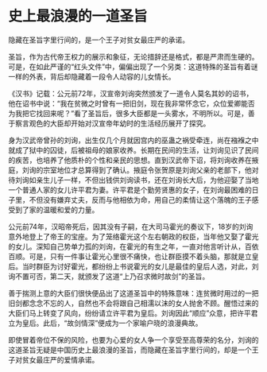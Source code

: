 # 史上最浪漫的一道圣旨

隐藏在圣旨字里行间的，是一个王子对贫女最庄严的承诺。 

圣旨，作为古代帝王权力的展示和象征，无论措辞还是格式，都是严肃而生硬的。可是，在如此严谨的“红头文件”中，偏偏出现了一个另类：这道特殊的圣旨有着谜一样的外表，背后却隐藏着一段令人动容的儿女情长。 

《汉书》记载：公元前72年，汉宣帝刘询突然颁发了一道令人莫名其妙的诏书，他在诏书中说：“我在贫微之时曾有一把旧剑，现在我非常怀念它，众位爱卿能否为我把它找回来呢？”看了圣旨后，很多大臣都是一头雾水，不明所以。可是，善于察言观色的大臣却开始对汉宣帝年幼时的生活经历展开了探究。 

身为汉武帝曾孙的刘询，出生仅几个月就因宫内的巫蛊之祸受牵连，尚在襁褓之中就成了狱中的囚徒，后被祖母的娘家收养。长期在民间的生活，让刘询见识了民间的疾苦，也培养了他质朴的个性和亲民的思想。直到汉武帝下诏，将刘询收养在掖庭，刘询的宗室地位才总算得到了确认。掖庭令张贺原是刘询父亲的老部下，他对待刘询如亲生儿子一样，不但出钱供刘询读书，还在刘询长大后，为他迎娶了当地一个普通人家的女儿许平君为妻。许平君是个勤劳贤惠的女子，在刘询最困难的日子里，不但没有嫌弃丈夫，反而与他相依为命，用自己的柔情让这个落魄的王子感受到了家的温暖和爱的力量。 

公元前74年，汉昭帝死后，因其没有子嗣，在大司马霍光的奏议下，18岁的刘询意外地登上了帝王的宝座。为了笼络霍光这个左右朝政的权臣，当年他又娶了霍光的女儿。深知自己势单力孤的刘询，在霍光的有生之年，一直对他言听计从，百依百顺。可是，只有一件事让霍光心里很不痛快，也让群臣摸不着头脑，那就是立皇后。当时群臣为讨好霍光，都纷纷上书说霍光的女儿是最佳的皇后人选，对此，刘询不置可否，第二天，就颁发了这道“上乃召求微时故剑”的圣旨。 

善于揣测上意的大臣们很快便品出了这道圣旨中的特殊意味：连贫微时用过的一把旧剑都念念不忘的人，自然也不会将跟自己相濡以沫的女人抛舍不顾。醒悟过来的大臣们马上转变了风向，纷纷请立许平君为皇后。刘询因此“顺应”众意，把许平君立为皇后。此后，“故剑情深”便成为一个家喻户晓的浪漫典故。 

即使冒着帝位不保的风险，也要为心爱的女人争一个享受至高尊荣的名分，刘询的这道圣旨无疑是中国历史上最浪漫的圣旨，而隐藏在圣旨字里行间的，却是一个王子对贫女最庄严的爱情承诺。